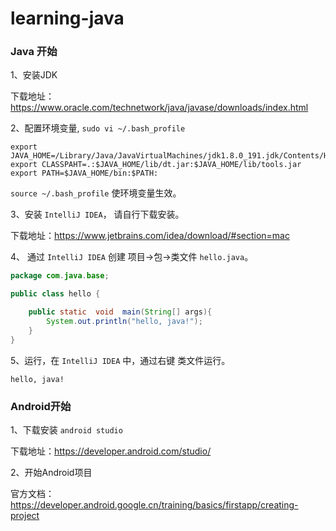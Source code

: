 # learning-java

### Java 开始

1、安装JDK 

下载地址：https://www.oracle.com/technetwork/java/javase/downloads/index.html

2、配置环境变量, ```sudo vi ~/.bash_profile```

```shell
export JAVA_HOME=/Library/Java/JavaVirtualMachines/jdk1.8.0_191.jdk/Contents/Home
export CLASSPAHT=.:$JAVA_HOME/lib/dt.jar:$JAVA_HOME/lib/tools.jar
export PATH=$JAVA_HOME/bin:$PATH:
```

```source ~/.bash_profile``` 使环境变量生效。

3、安装 ```IntelliJ IDEA```， 请自行下载安装。

下载地址：https://www.jetbrains.com/idea/download/#section=mac

4、 通过 ```IntelliJ IDEA``` 创建 项目->包->类文件 ```hello.java```。

```java
package com.java.base;

public class hello {

    public static  void  main(String[] args){
        System.out.println("hello, java!");
    }
}
```

5、运行，在 ```IntelliJ IDEA``` 中，通过右键 类文件运行。

```shell
hello, java!
```

### Android开始

1、下载安装 ```android studio```

下载地址：https://developer.android.com/studio/

2、开始Android项目

官方文档：https://developer.android.google.cn/training/basics/firstapp/creating-project 

